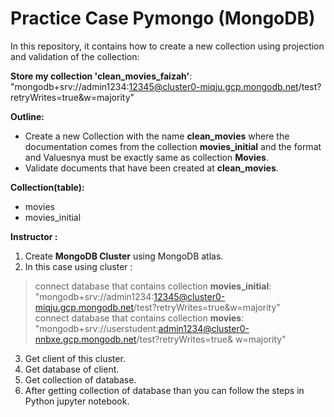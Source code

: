 # Practice Case Pymongo (MongoDB)

In this repository, it contains how to create a new collection  using projection and validation of the collection:

**Store my collection 'clean_movies_faizah'**:<br>
"mongodb+srv://admin1234:12345@cluster0-miqju.gcp.mongodb.net/test?retryWrites=true&w=majority"<br>


**Outline:**
- Create a new Collection with the name **clean_movies** where the documentation comes from the collection **movies_initial** and the format and Valuesnya must be exactly same as collection **Movies**.
- Validate documents that have been created at **clean_movies**.

**Collection(table):**
- movies
- movies_initial

**Instructor :**
1. Create **MongoDB Cluster** using MongoDB atlas. 
2. In this case using cluster : 
> connect database that contains collection **movies_initial**:<br>
> "mongodb+srv://admin1234:12345@cluster0-miqju.gcp.mongodb.net/test?retryWrites=true&w=majority"<br>
> connect database that contains collection **movies**:<br>
> "mongodb+srv://userstudent:admin1234@cluster0-nnbxe.gcp.mongodb.net/test?retryWrites=true& w=majority"
3. Get client of this cluster.
4. Get database of client.
5. Get collection of database.
6. After getting collection of database than you can follow the steps in Python jupyter notebook.

